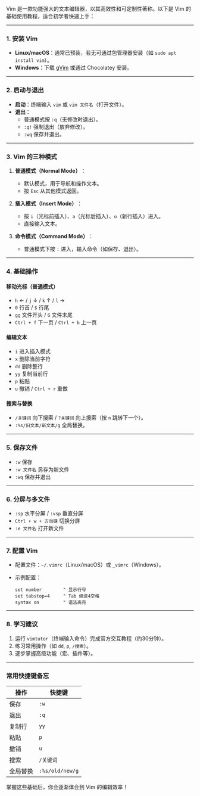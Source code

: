 Vim 是一款功能强大的文本编辑器，以其高效性和可定制性著称。以下是 Vim 的基础使用教程，适合初学者快速上手：

---

### ​**1. 安装 Vim**​

- ​**Linux/macOS**​：通常已预装，若无可通过包管理器安装（如 `sudo apt install vim`）。
- ​**Windows**​：下载 [gVim](https://www.vim.org/download.php) 或通过 Chocolatey 安装。

---

### ​**2. 启动与退出**​

- ​**启动**​：终端输入 `vim` 或 `vim 文件名`（打开文件）。
- ​**退出**​：
    - 普通模式按 `:q`（无修改时退出）。
    - `:q!` 强制退出（放弃修改）。
    - `:wq` 保存并退出。

---

### ​**3. Vim 的三种模式**​

1. ​**普通模式（Normal Mode）​**​：
    
    - 默认模式，用于导航和操作文本。
    - 按 `Esc` 从其他模式返回。
2. ​**插入模式（Insert Mode）​**​：
    
    - 按 `i`（光标前插入）、`a`（光标后插入）、`o`（新行插入）进入。
    - 直接输入文本。
3. ​**命令模式（Command Mode）​**​：
    
    - 普通模式下按 `:` 进入，输入命令（如保存、退出）。

---

### ​**4. 基础操作**​

#### ​**移动光标（普通模式）​**​

- `h` ← / `j` ↓ / `k` ↑ / `l` →
- `0` 行首 / `$` 行尾
- `gg` 文件开头 / `G` 文件末尾
- `Ctrl + f` 下一页 / `Ctrl + b` 上一页

#### ​**编辑文本**​

- `i` 进入插入模式
- `x` 删除当前字符
- `dd` 删除整行
- `yy` 复制当前行
- `p` 粘贴
- `u` 撤销 / `Ctrl + r` 重做

#### ​**搜索与替换**​

- `/关键词` 向下搜索 / `?关键词` 向上搜索（按 `n` 跳转下一个）。
- `:%s/旧文本/新文本/g` 全局替换。

---

### ​**5. 保存文件**​

- `:w` 保存
- `:w 文件名` 另存为新文件
- `:wq` 保存并退出

---

### ​**6. 分屏与多文件**​

- `:sp` 水平分屏 / `:vsp` 垂直分屏
- `Ctrl + w + 方向键` 切换分屏
- `:e 文件名` 打开新文件

---

### ​**7. 配置 Vim**​

- 配置文件：`~/.vimrc`（Linux/macOS）或 `_vimrc`（Windows）。
- 示例配置：
    
    ```
    set number        " 显示行号
    set tabstop=4     " Tab 缩进4空格
    syntax on         " 语法高亮
    ```
    

---

### ​**8. 学习建议**​

1. 运行 `vimtutor`（终端输入命令）完成官方交互教程（约30分钟）。
2. 练习常用操作（如 `dd`, `p`, `/搜索`）。
3. 逐步掌握高级功能（宏、插件等）。

---

### ​**常用快捷键备忘**​

|操作|快捷键|
|---|---|
|保存|`:w`|
|退出|`:q`|
|复制行|`yy`|
|粘贴|`p`|
|撤销|`u`|
|搜索|`/关键词`|
|全局替换|`:%s/old/new/g`|

掌握这些基础后，你会逐渐体会到 Vim 的编辑效率！